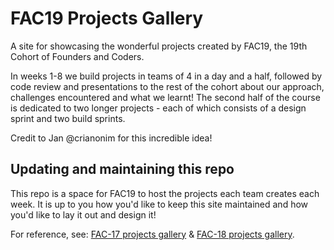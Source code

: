 # FAC19 Projects Gallery

A site for showcasing the wonderful projects created by FAC19, the 19th Cohort of Founders and Coders.

In weeks 1-8 we build projects in teams of 4 in a day and a half, followed by code review and presentations to the rest of the cohort about our approach, challenges encountered and what we learnt! The second half of the course is dedicated to two longer projects - each of which consists of a design sprint and two build sprints.

Credit to Jan @crianonim for this incredible idea!

## Updating and maintaining this repo

This repo is a space for FAC19 to host the projects each team creates each week. It is up to you how you'd like to keep this site maintained and how you'd like to lay it out and design it!

For reference, see: [FAC-17 projects gallery](https://github.com/fac-17/fac17-projects-gallery) & [FAC-18 projects gallery](https://github.com/fac18/fac18-projects-gallery).

